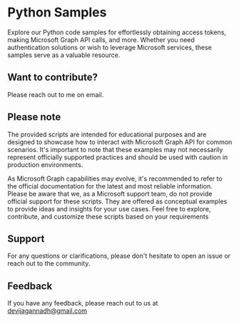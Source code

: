 
# Python Samples

Explore our Python code samples for effortlessly obtaining access tokens, making Microsoft Graph API calls, and more. Whether you need authentication solutions or wish to leverage Microsoft services, these samples serve as a valuable resource. 
## Want to contribute?
Please reach out to me on email.


## Please note
The provided scripts are intended for educational purposes and are designed to showcase how to interact with Microsoft Graph API for common scenarios. It's important to note that these examples may not necessarily represent officially supported practices and should be used with caution in production environments.

As Microsoft Graph capabilities may evolve, it's recommended to refer to the official documentation for the latest and most reliable information. Please be aware that we, as a Microsoft support team, do not provide official support for these scripts. They are offered as conceptual examples to provide ideas and insights for your use cases. Feel free to explore, contribute, and customize these scripts based on your requirements


## Support

For any questions or clarifications, please don't hesitate to open an issue or reach out to the community.
## Feedback

If you have any feedback, please reach out to us at devijagannadh@gmail.com
